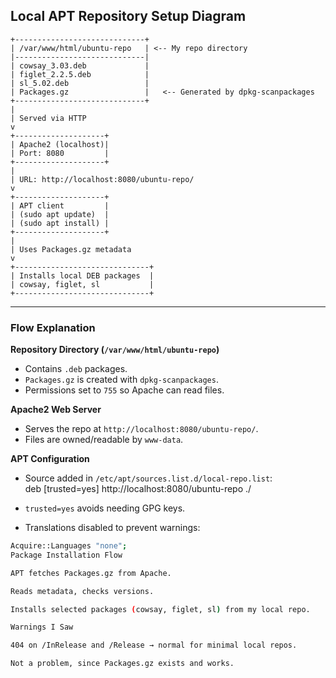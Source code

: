 ## Local APT Repository Setup Diagram
```
+-----------------------------+
| /var/www/html/ubuntu-repo   | <-- My repo directory
|-----------------------------|
| cowsay_3.03.deb             |
| figlet_2.2.5.deb            |
| sl_5.02.deb                 |
| Packages.gz                 |   <-- Generated by dpkg-scanpackages
+-----------------------------+
|
| Served via HTTP
v
+--------------------+
| Apache2 (localhost)|
| Port: 8080         |
+--------------------+
|
| URL: http://localhost:8080/ubuntu-repo/
v
+--------------------+
| APT client         |
| (sudo apt update)  |
| (sudo apt install) |
+--------------------+
|
| Uses Packages.gz metadata
v
+------------------------------+
| Installs local DEB packages  |
| cowsay, figlet, sl           |
+------------------------------+
```
---

### Flow Explanation

**Repository Directory (`/var/www/html/ubuntu-repo`)**  
- Contains `.deb` packages.  
- `Packages.gz` is created with `dpkg-scanpackages`.  
- Permissions set to `755` so Apache can read files.  

**Apache2 Web Server**  
- Serves the repo at `http://localhost:8080/ubuntu-repo/`.  
- Files are owned/readable by `www-data`.  

**APT Configuration**  
- Source added in `/etc/apt/sources.list.d/local-repo.list`:  
deb [trusted=yes] http://localhost:8080/ubuntu-repo ./

- `trusted=yes` avoids needing GPG keys.  
- Translations disabled to prevent warnings:  
```bash
Acquire::Languages "none";
Package Installation Flow

APT fetches Packages.gz from Apache.

Reads metadata, checks versions.

Installs selected packages (cowsay, figlet, sl) from my local repo.

Warnings I Saw

404 on /InRelease and /Release → normal for minimal local repos.

Not a problem, since Packages.gz exists and works.
